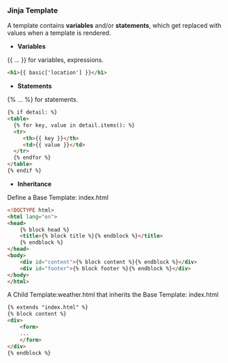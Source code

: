 ### Jinja Template

A template contains **variables** and/or **statements**, which get replaced with values when a template is rendered.

* **Variables**

\{\{ ... \}\} for variables, expressions.
  
```html
<h1>{{ basic['location'] }}</h1>
```

* **Statements**

\{% ... %\} for statements.

```html
{% if detail: %}
<table>
  {% for key, value in detail.items(): %}
  <tr>
     <th>{{ key }}</th>
     <td>{{ value }}</td>
  </tr>
  {% endfor %}
</table>
{% endif %}
```

* **Inheritance**

Define a Base Template: index.html
```html
<!DOCTYPE html>
<html lang="en">
<head>
    {% block head %}
    <title>{% block title %}{% endblock %}</title>
    {% endblock %}
</head>
<body>
    <div id="content">{% block content %}{% endblock %}</div>
    <div id="footer">{% block footer %}{% endblock %}</div>
</body>
</html>
```
A Child Template:weather.html that inherits the Base Template: index.html

```html
{% extends "index.html" %}
{% block content %}
<div>
    <form>
    ...
    </form>
</div>
{% endblock %}
```